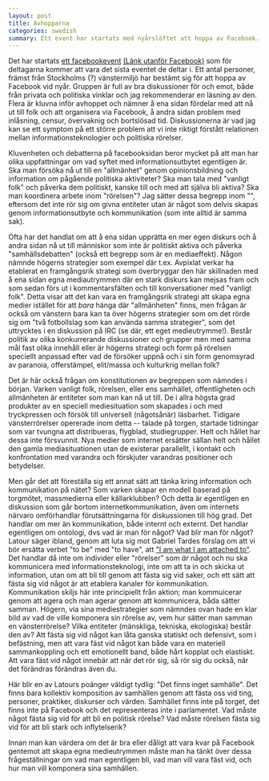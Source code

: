 ```yaml
---
layout: post
title: Avhopparna
categories: swedish 
summary: Ett event har startats med nyårslöftet att hoppa av Facebook. 
---
```

Det har startats [ett facebookevent](https://www.facebook.com/events/438133116236540/) [(Länk utanför Facebook)](http://hoppaavfacebook.wordpress.com/) som för deltagarna kommer att vara det sista eventet de deltar i. Ett antal personer, främst från Stockholms (?) vänstermiljö har bestämt sig för att hoppa av Facebook vid nyår. Gruppen är full av bra diskussioner för och emot, både från privata och politiska vinklar och jag rekommenderar en läsning av den. Flera är kluvna inför avhoppet och nämner å ena sidan fördelar med att nå ut till folk och att organisera via Facebook, å andra sidan problem med inlåsning, censur, övervaknig och bortslösad tid. Diskussionerna är vad jag kan se ett symptom på ett större problem att vi inte riktigt förstått relationen mellan informationsteknologier och politiska rörelser.

Kluvenheten och debatterna på facebooksidan beror mycket på att man har olika uppfattningar om vad syftet med informationsutbytet egentligen är. Ska man försöka nå ut till en "allmänhet" genom opinionsbildning och information om pågående politiska aktiviteter? Ska man tala med "vanligt folk" och påverka dem politiskt, kanske till och med att själva bli aktiva? Ska man koordinera arbete inom "rörelsen"? Jag sätter dessa begrepp inom "", eftersom det inte rör sig om givna entiteter utan är något som delvis skapas genom informationsutbyte och kommunikation (som inte alltid är samma sak). 

Ofta har det handlat om att å ena sidan upprätta en mer egen diskurs och å andra sidan nå ut till människor som inte är politiskt aktiva och påverka "samhällsdebatten" (också ett begrepp som är en mediaeffekt). Någon nämnde högerns strategier som exempel där t.ex. Avpixlat verkar ha etablerat en framgångsrik strategi som överbryggar den här skillnaden med å ena sidan egna mediautrymmen där en stark diskurs kan mejsas fram och som sedan förs ut i kommentarsfälten och till konversationer med "vanligt folk". Detta visar att det kan vara en framgångsrik strategi att skapa egna medier istället för att *bara* hänga där "allmänheten" finns, men frågan är också om vänstern bara kan ta över högerns strategier som om det rörde sig om "två fotbollslag som kan använda samma strategier", som det uttrycktes i en diskussion på IRC (se där, ett eget medieutrymme!). Består politik av olika konkurrerande diskussioner och grupper men med samma mål fast olika innehåll eller är högerns strategi och form på rörelsen speciellt anpassad efter vad de försöker uppnå och i sin form genomsyrad av paranoia, offerstämpel, elit/massa och kulturkrig mellan folk?

Det är här också frågan om konstitutionen av begreppen som nämndes i början. Varken vanligt folk, rörelsen, eller ens samhället, offentligheten och allmänheten är entiteter som man kan nå ut till. De i allra högsta grad produkter av en speciell mediesituation som skapades i och med tryckpressen och försök till universell (någotsånär) läsbarhet. Tidigare vänsterrörelser opererade inom detta -- talade på torgen, startade tidningar som var tvungna att distribueras, flygblad, studiegrupper. Helt och hållet har dessa inte försvunnit. Nya medier som internet ersätter sällan helt och hållet den gamla mediasituationen utan de existerar parallellt, i kontakt och konfrontation med varandra och förskjuter varandras positioner och betydelser. 

Men går det att föreställa sig ett annat sätt att tänka kring information och kommunikation på nätet? Som varken skapar en modell baserad på torgmötet, massmedierna eller källarklubben? Och detta är egentligen en diskussion som går bortom internetkommunikation, även om internets närvaro omförhandlar förutsättningarna för diskussionen till hög grad. Det handlar om mer än kommunikation, både internt och externt. Det handlar egentligen om ontologi, dvs vad är man för något? Vad blir man för något? Latour säger ibland, genom att luta sig mot Gabriel Tardes förslag om att vi bör ersätta verbet "to be" med "to have", att ["I am what I am attached to"](http://lareviewofbooks.org/article.php?id=1279). Det handlar då inte om individer eller "rörelser" som *är* något och nu ska kommunicera med informationsteknologi, inte om att ta in och skicka ut information, utan om att bli till genom att fästa sig vid saker, och ett sätt att fästa sig vid något är att etablera kanaler för kommunikation. Kommunikation skiljs här inte principiellt från aktion; man kommuicerar genom att agera och man agerar genom att kommunicera, båda sätter samman. Högern, via sina mediestrategier som nämndes ovan hade en klar bild av vad de ville komponera sin rörelse av, vem hur sätter man samman en vänsterrörelse? Vilka entiteter (mänskliga, tekniska, ekologiska) består den av? Att fästa sig vid något kan låta ganska statiskt och defensivt, som i befästning, men att vara fäst vid något kan både vara en materiell sammankoppling och ett emotionellt band, både hårt kopplat och elastiskt. Att vara fäst vid något innebär att när det rör sig, så rör sig du också, när det förändras förändras även du.

Här blir en av Latours poänger väldigt tydlig: "Det finns inget samhälle". Det finns bara kollektiv komposition av samhällen genom att fästa oss vid ting, personer, praktiker, diskurser och värden. Samhället finns inte på torget, det finns inte på Facebook och det representeras inte i parlamentet. Vad måste något fästa sig vid för att bli en politisk rörelse? Vad måste rörelsen fästa sig vid för att bli stark och inflytelserik? 

Innan man kan värdera om det är bra eller dåligt att vara kvar på Facebook gentemot att skapa egna medieutrymmen måste man ha tänkt över dessa frågeställningar om vad man egentligen bli, vad man vill vara fäst vid, och hur man vill komponera sina samhällen.


